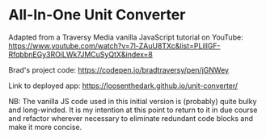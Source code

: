 # All-In-One Unit Converter

Adapted from a Traversy Media vanilla JavaScript tutorial on YouTube: https://www.youtube.com/watch?v=7l-ZAuU8TXc&list=PLillGF-RfqbbnEGy3ROiLWk7JMCuSyQtX&index=8

Brad's project code: https://codepen.io/bradtraversy/pen/jGNWey

Link to deployed app: https://loosenthedark.github.io/unit-converter/

NB: The vanilla JS code used in this initial version is (probably) quite bulky and long-winded. It is my intention at this point to return to it in due course and refactor wherever necessary to eliminate redundant code blocks and make it more concise.
